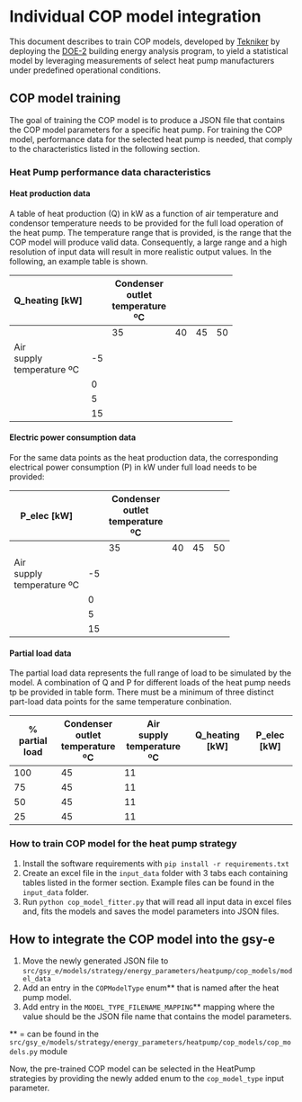 # Individual COP model integration

This document describes to train COP models, developed by [Tekniker](https://www.tekniker.es/en/) by deploying the [DOE-2](https://www.doe2.com/) building energy analysis program, to yield a statistical model by leveraging measurements of select heat pump manufacturers under predefined operational conditions.

## COP model training

The goal of training the COP model is to produce a JSON file that contains the COP model parameters for a specific heat pump.
For training the COP model, performance data for the selected heat pump is needed, that comply to the characteristics listed in the following section.

### Heat Pump performance data characteristics
#### Heat production data

A table of heat production (Q) in kW as a function of air temperature and condensor temperature needs to be provided for the full load operation of the heat pump.
The temperature range that is provided, is the range that the COP model will produce valid data.
Consequently, a large range and a high resolution of input data will result in more realistic output values.
In the following, an example table is shown.

| Q_heating [kW]                      |    | Condenser <br/>outlet <br/>temperature <br/>ºC |    |    |    |
|-------------------------------------|----|------------------------------------------------|----|----|----|
|                                     |    | 35                                             | 40 | 45 | 50 |
| Air <br/>supply <br/>temperature ºC | -5 |                                                |    |    |    |
|                                     | 0  |                                                |    |    |    |
|                                     | 5  |                                                |    |    |    |
|                                     | 15 |                                                |    |    |    |


#### Electric power consumption data

For the same data points as the heat production data, the corresponding electrical power consumption (P) in kW under full load needs to be provided:

| P_elec [kW]                         |    | Condenser <br/>outlet <br/>temperature <br/>ºC |    |    |    |
|-------------------------------------|----|------------------------------------------------|----|----|----|
|                                     |    | 35                                             | 40 | 45 | 50 |
| Air <br/>supply <br/>temperature ºC | -5 |                                                |    |    |    |
|                                     | 0  |                                                |    |    |    |
|                                     | 5  |                                                |    |    |    |
|                                     | 15 |                                                |    |    |    |

#### Partial load data

The partial load data represents the full range of load to be simulated by the model.
A combination of Q and P for different loads of the heat pump needs tp be provided in table form.
There must be a minimum of three distinct part-load data points for the same temperature conbination.


| % partial load | Condenser <br/>outlet <br/>temperature <br/>ºC | Air <br/>supply <br/>temperature ºC | Q_heating [kW] | P_elec [kW] |
|----------------|------------------------------------------------|-------------------------------------|----------------|-------------|
| 100            | 45                                             | 11                                  |                |             |
| 75             | 45                                             | 11                                  |                |             |
| 50             | 45                                             | 11                                  |                |             |
| 25             | 45                                             | 11                                  |                |             |

### How to train COP model for the heat pump strategy
1. Install the software requirements with `pip install -r requirements.txt`
2. Create an excel file in the `input_data` folder with 3 tabs each containing tables listed in the former section. Example files can be found in the `input_data` folder.
2. Run `python cop_model_fitter.py` that will read all input data in excel files and, fits the models and saves the model parameters into JSON files.


## How to integrate the COP model into the gsy-e

1. Move the newly generated JSON file to `src/gsy_e/models/strategy/energy_parameters/heatpump/cop_models/model_data`
2. Add an entry in the `COPModelType` enum** that is named after the heat pump model.
3. Add entry in the `MODEL_TYPE_FILENAME_MAPPING`**  mapping where the value should be the JSON file name that contains the model parameters.

** = can be found in the `src/gsy_e/models/strategy/energy_parameters/heatpump/cop_models/cop_models.py` module

Now, the pre-trained COP model can be selected in the HeatPump strategies by providing the newly added enum to the `cop_model_type` input parameter.
